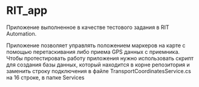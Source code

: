 # RIT_app
Приложение выполненное в качестве тестового задания в RIT Automation. 

Приложение позволяет управлять положением маркеров на карте с помощью перетаскивания либо приема GPS данных с приемника.
Чтобы протестировать работу приложения нужно использовать скрипт для создания базы данных, который находится в корне репозитория и заменить строку подключения в файле TransportCoordinatesService.cs на 16 строке, в папке Services
